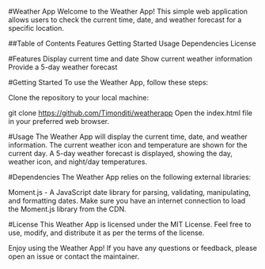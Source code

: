 #Weather App
Welcome to the Weather App! This simple web application allows users to check the current time, date, and weather forecast for a specific location.

##Table of Contents
Features
Getting Started
Usage
Dependencies
License

#Features
Display current time and date
Show current weather information
Provide a 5-day weather forecast

#Getting Started
To use the Weather App, follow these steps:

Clone the repository to your local machine:

git clone https://github.com/Timonditi/weatherapp
Open the index.html file in your preferred web browser.

#Usage
The Weather App will display the current time, date, and weather information.
The current weather icon and temperature are shown for the current day.
A 5-day weather forecast is displayed, showing the day, weather icon, and night/day temperatures.

#Dependencies
The Weather App relies on the following external libraries:

Moment.js - A JavaScript date library for parsing, validating, manipulating, and formatting dates.
Make sure you have an internet connection to load the Moment.js library from the CDN.

#License
This Weather App is licensed under the MIT License. Feel free to use, modify, and distribute it as per the terms of the license.

Enjoy using the Weather App! If you have any questions or feedback, please open an issue or contact the maintainer.